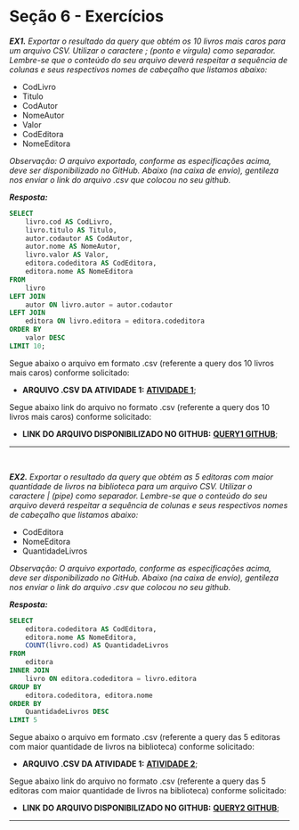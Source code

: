 # Seção 6 - Exercícios

_**EX1.**
Exportar o resultado da query que obtém os 10 livros mais caros para um arquivo CSV. Utilizar o caractere ; (ponto e vírgula) como separador. Lembre-se que o conteúdo do seu arquivo deverá respeitar a sequência de colunas e seus respectivos nomes de cabeçalho que listamos abaixo:_

+ CodLivro
+ Titulo
+ CodAutor
+ NomeAutor
+ Valor
+ CodEditora
+ NomeEditora

_Observação: O arquivo exportado, conforme as especificações acima, deve ser disponibilizado no GitHub. Abaixo (na caixa de envio), gentileza nos enviar o link do arquivo .csv que colocou no seu github._

**_Resposta:_**

```sql
SELECT
	livro.cod AS CodLivro,
	livro.titulo AS Titulo,
	autor.codautor AS CodAutor,
	autor.nome AS NomeAutor,
	livro.valor AS Valor,
	editora.codeditora AS CodEditora,
	editora.nome AS NomeEditora
FROM 
	livro
LEFT JOIN
	autor ON livro.autor = autor.codautor
LEFT JOIN
	editora ON livro.editora = editora.codeditora
ORDER BY
	valor DESC
LIMIT 10;
```

Segue abaixo o arquivo em formato .csv (referente a query dos 10 livros mais caros) conforme solicitado:

+ **ARQUIVO .CSV DA ATIVIDADE 1:** [**ATIVIDADE 1**](arquivo1.csv);

Segue abaixo link do arquivo no formato .csv (referente a query dos 10 livros mais caros) conforme solicitado:

+ **LINK DO ARQUIVO DISPONIBILIZADO NO GITHUB:** [**QUERY1 GITHUB**](https://github.com/juliaantonii/Compass-UOL/blob/main/SPRINT2/EXERC%C3%8DCIOS/arquivo1.csv);

---

&nbsp;

_**EX2.**
Exportar o resultado da query que obtém as 5 editoras com maior quantidade de livros na biblioteca para um arquivo CSV. Utilizar o caractere | (pipe) como separador. Lembre-se que o conteúdo do seu arquivo deverá respeitar a sequência de colunas e seus respectivos nomes de cabeçalho que listamos abaixo:_

+ CodEditora
+ NomeEditora
+ QuantidadeLivros

_Observação: O arquivo exportado, conforme as especificações acima, deve ser disponibilizado no GitHub. Abaixo (na caixa de envio), gentileza nos enviar o link do arquivo .csv que colocou no seu github._

**_Resposta:_**

```sql
SELECT
	editora.codeditora AS CodEditora,
	editora.nome AS NomeEditora,
	COUNT(livro.cod) AS QuantidadeLivros
FROM 
	editora
INNER JOIN
	livro ON editora.codeditora = livro.editora
GROUP BY
	editora.codeditora, editora.nome
ORDER BY
	QuantidadeLivros DESC
LIMIT 5
```

Segue abaixo o arquivo em formato .csv (referente a query das 5 editoras com maior quantidade de livros na biblioteca) conforme solicitado:

+ **ARQUIVO .CSV DA ATIVIDADE 1:** [**ATIVIDADE 2**](arquivo2.csv);

Segue abaixo link do arquivo no formato .csv (referente a query das 5 editoras com maior quantidade de livros na biblioteca) conforme solicitado:

+ **LINK DO ARQUIVO DISPONIBILIZADO NO GITHUB:** [**QUERY2 GITHUB**](https://github.com/juliaantonii/Compass-UOL/blob/main/SPRINT2/EXERC%C3%8DCIOS/arquivo2.csv);
  
---